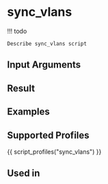 

# sync_vlans

<!-- prettier-ignore -->
!!! todo

    Describe sync_vlans script

## Input Arguments

## Result

## Examples

## Supported Profiles

{{ script_profiles("sync_vlans") }}

## Used in
